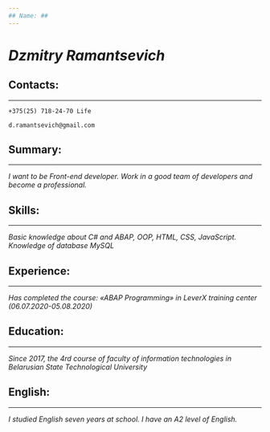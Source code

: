 ```yaml
---
## Name: ## 
---
```

 # *Dzmitry Ramantsevich* #

## Contacts: ## 
---
    +375(25) 718-24-70 Life

    d.ramantsevich@gmail.com

## Summary: ## 
---
 *I want to be Front-end developer.  Work in a good team of developers and become a professional.*

## Skills: ##
---
 *Basic knowledge about C# and ABAP, OOP, HTML, CSS, JavaScript. Knowledge of database MySQL*
 
## Experience: ##
---
 *Has completed the course: «ABAP Programming» in LeverX training center (06.07.2020-05.08.2020)*

## Education: ##
---
*Since 2017, the 4rd course of faculty of information technologies in Belarusian State Technological University*

## English: ##
---
*I studied English seven years at school. I have an A2 level of English.*
